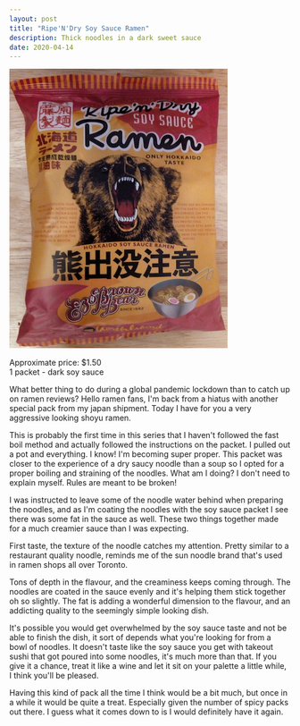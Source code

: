 ```yaml
---
layout: post
title: "Ripe'N'Dry Soy Sauce Ramen"
description: Thick noodles in a dark sweet sauce
date: 2020-04-14
---
```


![Ripe'N'Dry Soy Sauce Ramen](/images/ramen/ripe-n-dry-soy-sauce-ramen.jpg)

Approximate price: $1.50  
1 packet - dark soy sauce

What better thing to do during a global pandemic lockdown than to catch up on ramen reviews? Hello ramen fans, I'm back from a hiatus with another special pack from my japan shipment. Today I have for you a very aggressive looking shoyu ramen.

This is probably the first time in this series that I haven't followed the fast boil method and actually followed the instructions on the packet. I pulled out a pot and everything. I know! I'm becoming super proper. This packet was closer to the experience of a dry saucy noodle than a soup so I opted for a proper boiling and straining of the noodles. What am I doing? I don't need to explain myself. Rules are meant to be broken!

I was instructed to leave some of the noodle water behind when preparing the noodles, and as I'm coating the noodles with the soy sauce packet I see there was some fat in the sauce as well. These two things together made for a much creamier sauce than I was expecting.

First taste, the texture of the noodle catches my attention. Pretty similar to a restaurant quality noodle, reminds me of the sun noodle brand that's used in ramen shops all over Toronto.

Tons of depth in the flavour, and the creaminess keeps coming through. The noodles are coated in the sauce evenly and it's helping them stick together oh so slightly. The fat is adding a wonderful dimension to the flavour, and an addicting quality to the seemingly simple looking dish.

It's possible you would get overwhelmed by the soy sauce taste and not be able to finish the dish, it sort of depends what you're looking for from a bowl of noodles. It doesn't taste like the soy sauce you get with takeout sushi that got poured into some noodles, it's much more than that. If you give it a chance, treat it like a wine and let it sit on your palette a little while, I think you'll be pleased.

Having this kind of pack all the time I think would be a bit much, but once in a while it would be quite a treat. Especially given the number of spicy packs out there. I guess what it comes down to is I would definitely have it again.
